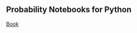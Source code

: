 ## Probability Notebooks for Python

[Book](https://www.kaggle.com/code/hamelg/python-for-data-analysis-index/notebook)
